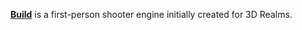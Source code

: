 [**Build**](http://advsys.net/ken/build.htm) is a first-person shooter engine initially created for 3D Realms.